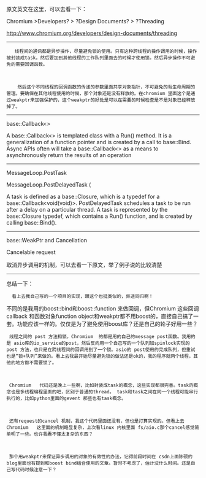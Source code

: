 原文英文在这里，可以去看一下：

Chromium  >Developers? > ?Design Documents? > ?Threading

http://www.chromium.org/developers/design-documents/threading

 

------------------------

       线程间的通讯都是异步操作，尽量避免锁的使用。只有这种跨线程的操作调用的时候，操作被封装成task，然后要加到其他线程的工作队列里面去的时候才使用锁。然后异步操作不可避免的需要回调函数。

 

        然后这个不同线程的回调函数的传递的参数里面共享对象指针，不可避免的有生命周期的管理。要确保在其他线程使用的时候，那个对象还是没有释放的。在chromium 里面这个是通过weakptr来加强保护的，这个weakptr的好处是可以在需要的时候检查是不是对象已经释放掉了。

-------------------------

 base::Callback<> 

A base::Callback<> is templated class with a Run() method.  It is a generalization of a function pointer and is created by a call to base::Bind.  Async APIs often will take a base::Callback<> as a means to asynchronously return the  results of an operation

 

--------------------------

 MessageLoop.PostTask

MessageLoop.PostDelayedTask (

A task is defined as a base::Closure, which is a typedef for a base::Callback<void(void)>. PostDelayedTask schedules a task to be run after a delay on a particular thread. A task is represented by the base::Closure typedef, which contains a Run() function, and is created by calling base::Bind().

 

---------------------------

base::WeakPtr and Cancellation

Cancelable request

 

取消异步调用的机制，可以去看一下原文，举了例子说的比较清楚

-----------------------------

 

 

总结一下：

      看上去我自己写的一个项目的实现，跟这个也挺类似的，异途同归啊！

不同的是我用的boost::bind和boost::function 来做回调，但Chromium  这些回调callback 和函数对象function object和weakptr都不用boost的，直接自己搞了一套。功能应该一样的。仅仅是为了避免使用boost库？还是自己的轮子好用一些？

 

     线程之间的 post 方法和锁，Chromium  的都是用的自己的message post函数。我用的是 asio库的io_service的post，然后反向用一个自己写的一个队列加spinlock实现的post 方法，也只是在跨线程间的回调用到了一个锁。asio的 post使用的完成队列，但重试也是“锁+队列”来做的。看上去我最开始尽量避免锁的做法还是ok的，我的程序就两个线程，其他的地方都不需要锁了。

 

     Chromium   代码还是晚上一些啊，比如封装成task的概念，这些实现都很完善。task的概念也是多线程编程里面的吧，区别于普通的thread。 task和task之间在同一个线程可能串行执行的，比如python里面的gevent 那些也有task概念。 

 

     还有request的cancel 机制，我这个代码里面还没有，但也是打算实现的。但看上去 Chromium   这里面的机制略显复杂，上次看linux 内核里面 fs/aio.c那个cancel感觉简单明了一些。也许我看不懂太复杂的东西？  

 

     那个用weakptr来保证异步调用的对象的有效性的办法，记得前段时间在 csdn上面陈硕的blog里面也有提到和boost bind结合使用的文章。暂时不考虑了，估计没什么时间。还是自己写代码时候注意一下？
